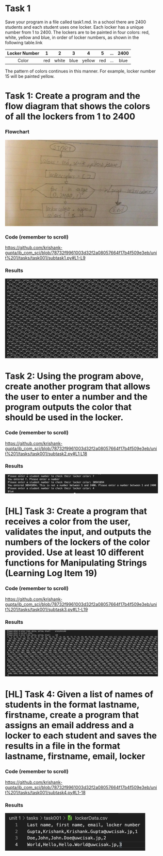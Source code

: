 # Task 1

Save your program in a file called task1.md. In a school there are 2400 students and each student uses one locker. Each locker has a unique number from 1 to 2400. The lockers are to be painted in four colors: red, white, yellow and blue, in order of locker numbers, as shown in the following table.link

| Locker Number |  1  |   2   |   3  |    4   |  5  | ... | 2400 |
|:-------------:|:---:|:-----:|:----:|:------:|:---:|:---:|:----:|
|     Color     | red | white | blue | yellow | red | ... | blue |

The pattern of colors continues in this manner. For example, locker number 15 will be painted yellow.

# Task 1: Create a program and the flow diagram that shows the colors of all the lockers from 1 to 2400

### Flowchart

![subtask1-flowchart](./subtask1-flowchart.jpg)

### Code (remember to scroll)

https://github.com/krishank-gupta/ib_com_sci/blob/78732f9961003d32f2a08057664f17b4f509e3eb/unit%201/tasks/task001/subtask1.py#L1-L9

### Results 
![subtask1-results](./subtask1-results.png)

# Task 2: Using the program above, create another program that allows the user to enter a number and the program outputs the color that should be used in the locker.

### Code (remember to scroll)

https://github.com/krishank-gupta/ib_com_sci/blob/78732f9961003d32f2a08057664f17b4f509e3eb/unit%201/tasks/task001/subtask2.py#L1:L18

### Results
![subtask2-results](./subtask2-results.png)

# [HL] Task 3: Create a program that receives a color from the user, validates the input,  and outputs the numbers of the lockers of the color provided. Use at least 10 different functions for Manipulating Strings (Learning Log Item 19)

### Code (remember to scroll)

https://github.com/krishank-gupta/ib_com_sci/blob/78732f9961003d32f2a08057664f17b4f509e3eb/unit%201/tasks/task001/subtask3.py#L1-L19

### Results
![subtask3-results](./subtask3-results.png)

# [HL] Task 4: Given a list of names of students in the format lastname, firstname, create a program that assigns an email address and a locker to each student and saves the results in a file in the format lastname, firstname, email, locker 

### Code (remember to scroll)

https://github.com/krishank-gupta/ib_com_sci/blob/78732f9961003d32f2a08057664f17b4f509e3eb/unit%201/tasks/task001/subtask4.py#L1-18

### Results
![subtask4-results](./subtask4-results.png)